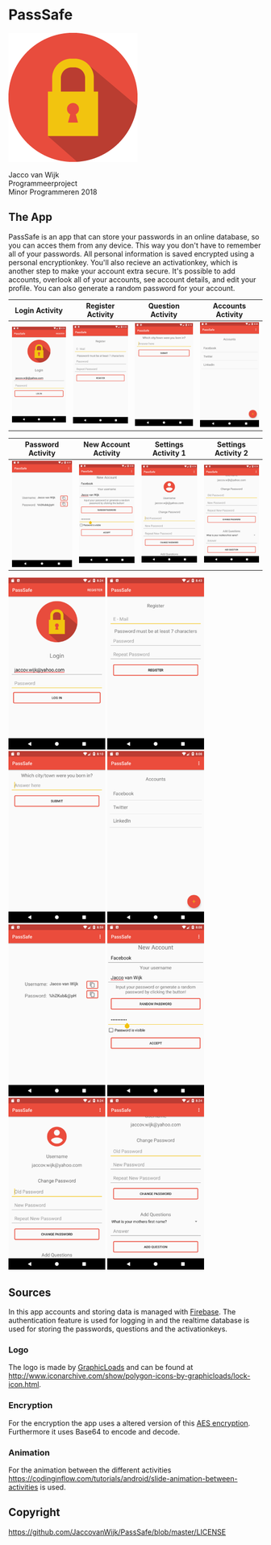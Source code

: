 # PassSafe

![](https://github.com/JaccovanWijk/PassSafe/blob/master/doc/lock_icon.png)

Jacco van Wijk  
Programmeerproject  
Minor Programmeren 2018  


## The App
PassSafe is an app that can store your passwords in an online database, so you can acces them from any device. This way you don't have to remember all of your passwords. All personal information is saved encrypted using a personal encryptionkey. You'll also recieve an activationkey, which is another step to make your account extra secure. It's possible to add accounts, overlook all of your accounts, see account details, and edit your profile. You can also generate a random password for your account. 

Login Activity            |  Register Activity       |   Question Activity    |   Accounts Activity  |
:------------------------:|:------------------------:|:----------------------:|:--------------------:|
![](https://github.com/JaccovanWijk/PassSafe/blob/master/doc/LoginActivity.png)  |  ![](https://github.com/JaccovanWijk/PassSafe/blob/master/doc/RegisterActivity.png)  |![](https://github.com/JaccovanWijk/PassSafe/blob/master/doc/QuestionActivity.png)  |![](https://github.com/JaccovanWijk/PassSafe/blob/master/doc/AccountsActivity.png)  |

Password Activity         |  New Account Activity    |   Settings Activity 1  |  Settings Activity 2 |
:------------------------:|:------------------------:|:----------------------:|:--------------------:|
![](https://github.com/JaccovanWijk/PassSafe/blob/master/doc/PasswordActivity.png)  |  ![](https://github.com/JaccovanWijk/PassSafe/blob/master/doc/NewAccountActivity.png)  |![](https://github.com/JaccovanWijk/PassSafe/blob/master/doc/SettingsActivity1.png)  |![](https://github.com/JaccovanWijk/PassSafe/blob/master/doc/SettingsActivity2.png)  |

<img src="https://github.com/JaccovanWijk/PassSafe/blob/master/doc/LoginActivity.png" width="192" height="341" /> <img src="https://github.com/JaccovanWijk/PassSafe/blob/master/doc/RegisterActivity.png" width="192" height="341" /> <img src="https://github.com/JaccovanWijk/PassSafe/blob/master/doc/QuestionActivity.png" width="192" height="341" /> <img src="https://github.com/JaccovanWijk/PassSafe/blob/master/doc/AccountsActivity.png" width="192" height="341" /> <img src="https://github.com/JaccovanWijk/PassSafe/blob/master/doc/PasswordActivity.png" width="192" height="341" /> <img src="https://github.com/JaccovanWijk/PassSafe/blob/master/doc/NewAccountActivity.png" width="192" height="341" /> <img src="https://github.com/JaccovanWijk/PassSafe/blob/master/doc/SettingsActivity1.png" width="192" height="341" /> <img src="https://github.com/JaccovanWijk/PassSafe/blob/master/doc/SettingsActivity2.png" width="192" height="341" />

## Sources
In this app accounts and storing data is managed with [Firebase](firebase.google.com). The authentication feature is used for logging in and the realtime database is used for storing the passwords, questions and the activationkeys. 

### Logo
The logo is made by [GraphicLoads](http://www.iconarchive.com/artist/graphicloads.html) and can be found at http://www.iconarchive.com/show/polygon-icons-by-graphicloads/lock-icon.html.

### Encryption
For the encryption the app uses a altered version of this [AES encryption](https://aesencryption.net/). Furthermore it uses Base64 to encode and decode.  

### Animation
For the animation between the different activities https://codinginflow.com/tutorials/android/slide-animation-between-activities is used.

## Copyright
https://github.com/JaccovanWijk/PassSafe/blob/master/LICENSE
